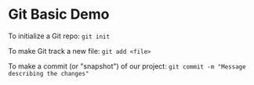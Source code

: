 Git Basic Demo
==============

To initialize a Git repo: `git init`

To make Git track a new file: `git add <file>`

To make a commit (or "snapshot") of our project: `git commit -m "Message describing the changes"`